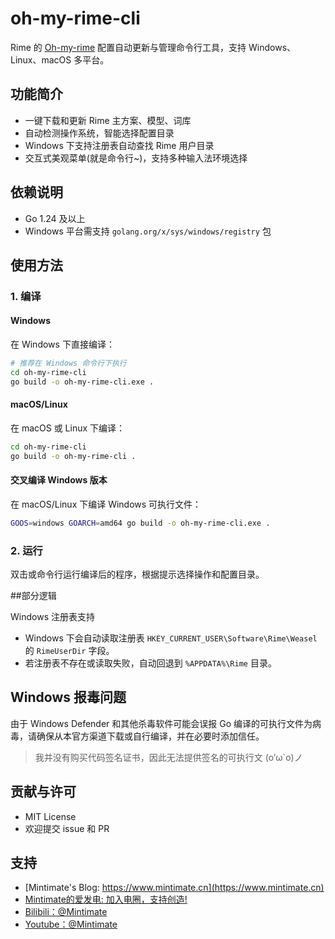 # oh-my-rime-cli

Rime 的 [Oh-my-rime](https://github.com/Mintimate/oh-my-rime) 配置自动更新与管理命令行工具，支持 Windows、Linux、macOS 多平台。

## 功能简介
- 一键下载和更新 Rime 主方案、模型、词库
- 自动检测操作系统，智能选择配置目录
- Windows 下支持注册表自动查找 Rime 用户目录
- 交互式美观菜单(就是命令行~)，支持多种输入法环境选择

## 依赖说明
- Go 1.24 及以上
- Windows 平台需支持 `golang.org/x/sys/windows/registry` 包

## 使用方法

### 1. 编译

#### Windows
在 Windows 下直接编译：
```sh
# 推荐在 Windows 命令行下执行
cd oh-my-rime-cli
go build -o oh-my-rime-cli.exe .
```

#### macOS/Linux
在 macOS 或 Linux 下编译：
```sh
cd oh-my-rime-cli
go build -o oh-my-rime-cli .
```

#### 交叉编译 Windows 版本
在 macOS/Linux 下编译 Windows 可执行文件：
```sh
GOOS=windows GOARCH=amd64 go build -o oh-my-rime-cli.exe .
```

### 2. 运行

双击或命令行运行编译后的程序，根据提示选择操作和配置目录。

##部分逻辑

Windows 注册表支持
- Windows 下会自动读取注册表 `HKEY_CURRENT_USER\Software\Rime\Weasel` 的 `RimeUserDir` 字段。
- 若注册表不存在或读取失败，自动回退到 `%APPDATA%\Rime` 目录。


## Windows 报毒问题

由于 Windows Defender 和其他杀毒软件可能会误报 Go 编译的可执行文件为病毒，请确保从本官方渠道下载或自行编译，并在必要时添加信任。

> 我并没有购买代码签名证书，因此无法提供签名的可执行文 \(o′ω`o)ノ


## 贡献与许可
- MIT License
- 欢迎提交 issue 和 PR

## 支持

- [Mintimate's Blog: https://www.mintimate.cn](https://www.mintimate.cn)
- [Mintimate的爱发电: 加入电圈，支持创造!](https://afdian.net/a/mintimate)
- [Bilibili：@Mintimate](https://space.bilibili.com/355567627)
- [Youtube：@Mintimate](https://www.youtube.com/channel/UCI7LLdUGNzkcKOE7grAqCoA)
